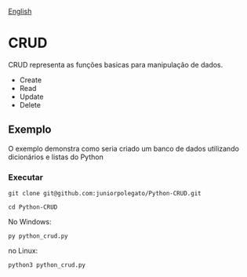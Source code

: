[English](README_en-us.md)

# CRUD
CRUD representa as funções basicas para manipulação de dados.

- Create
- Read
- Update
- Delete

## Exemplo
O exemplo demonstra como seria criado um banco de dados utilizando dicionários e listas do Python

### Executar
```
git clone git@github.com:juniorpolegato/Python-CRUD.git

cd Python-CRUD
```

No Windows:
```
py python_crud.py
```

no Linux:
```
python3 python_crud.py
```
